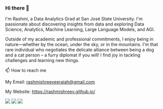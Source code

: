 ### Hi there 👋

I'm Rashmi, a Data Analytics Grad at San José State University. I'm passionate about discovering insights from data and exploring Data Science, Analytics, Machine Learning, Large Language Models, and AGI.

Outside of my academic and professional commitments, I enjoy being in nature—whether by the ocean, under the sky, or in the mountains. I'm that rare individual who negotiates the delicate alliance between being a dog and a cat person – a furry diplomat if you will!
I find joy in tackling challenges and learning new things.

📫 How to reach me

My Email: rashmishreeveeraiah@gmail.com

My Website: https://rashmishreev.github.io/

![](https://komarev.com/ghpvc/?username=rashmishreev&style=flat-square&color=blueviolet) [![](https://img.shields.io/badge/LinkedIn-0077B5?style=for-the-badge&logo=linkedin&logoColor=white)](https://www.linkedin.com/in/rashmishreev/) [![](https://img.shields.io/badge/Substack-FF6719?style=for-the-badge&logo=substack&logoColor=white)](https://substack.com/@everythingstartswithdata?utm_source=profile-page) 


